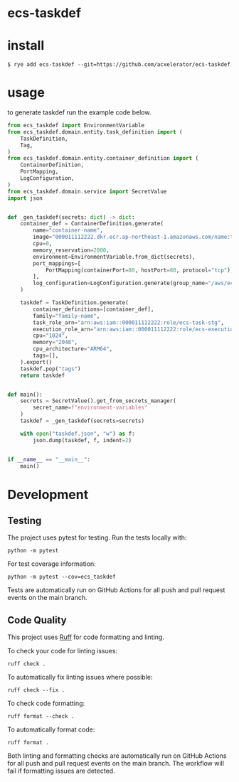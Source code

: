 # ecs-taskdef

# install

```shell
$ rye add ecs-taskdef --git=https://github.com/acxelerator/ecs-taskdef
```

# usage

to generate taskdef run the example code below.

```python
from ecs_taskdef import EnvironmentVariable
from ecs_taskdef.domain.entity.task_definition import (
    TaskDefinition,
    Tag,
)
from ecs_taskdef.domain.entity.container_definition import (
    ContainerDefinition,
    PortMapping,
    LogConfiguration,
)
from ecs_taskdef.domain.service import SecretValue
import json


def _gen_taskdef(secrets: dict) -> dict:
    container_def = ContainerDefinition.generate(
        name="container-name",
        image="000011112222.dkr.ecr.ap-northeast-1.amazonaws.com/name:tag",
        cpu=0,
        memory_reservation=2000,
        environment=EnvironmentVariable.from_dict(secrets),
        port_mappings=[
            PortMapping(containerPort=80, hostPort=80, protocol="tcp"),
        ],
        log_configuration=LogConfiguration.generate(group_name="/aws/ecs/container", stream_prefix="name"),
    )

    taskdef = TaskDefinition.generate(
        container_definitions=[container_def],
        family="family-name",
        task_role_arn="arn:aws:iam::000011112222:role/ecs-task-stg",
        execution_role_arn="arn:aws:iam::000011112222:role/ecs-execution-stg",
        cpu="1024",
        memory="2048",
        cpu_architecture="ARM64",
        tags=[],
    ).export()
    taskdef.pop("tags")
    return taskdef


def main():
    secrets = SecretValue().get_from_secrets_manager(
        secret_name=f"environment-variables"
    )
    taskdef = _gen_taskdef(secrets=secrets)

    with open("taskdef.json", "w") as f:
        json.dump(taskdef, f, indent=2)


if __name__ == "__main__":
    main()
```

# Development

## Testing

The project uses pytest for testing. Run the tests locally with:

```shell
python -m pytest
```

For test coverage information:

```shell
python -m pytest --cov=ecs_taskdef
```

Tests are automatically run on GitHub Actions for all push and pull request events on the main branch.

## Code Quality

This project uses [Ruff](https://github.com/astral-sh/ruff) for code formatting and linting.

To check your code for linting issues:

```shell
ruff check .
```

To automatically fix linting issues where possible:

```shell
ruff check --fix .
```

To check code formatting:

```shell
ruff format --check .
```

To automatically format code:

```shell
ruff format .
```

Both linting and formatting checks are automatically run on GitHub Actions for all push and pull request events on the main branch. The workflow will fail if formatting issues are detected.

